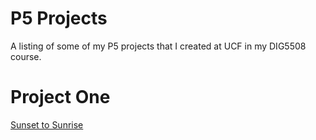 # P5 Projects

A listing of some of my P5 projects that I created at UCF in my DIG5508 course.

# Project One

[Sunset to Sunrise](./sunset)